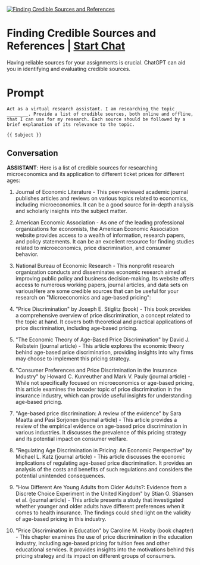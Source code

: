 
[![Finding Credible Sources and References](https://flow-prompt-covers.s3.us-west-1.amazonaws.com/icon/illustrative/illus_4.png)](https://gptcall.net/chat.html?data=%7B%22contact%22%3A%7B%22id%22%3A%22kZh-UUdJqr8GvnW4cYeA4%22%2C%22flow%22%3Atrue%7D%7D)
# Finding Credible Sources and References | [Start Chat](https://gptcall.net/chat.html?data=%7B%22contact%22%3A%7B%22id%22%3A%22kZh-UUdJqr8GvnW4cYeA4%22%2C%22flow%22%3Atrue%7D%7D)
Having reliable sources for your assignments is crucial. ChatGPT can aid you in identifying and evaluating credible sources.

# Prompt

```
Act as a virtual research assistant. I am researching the topic ________. Provide a list of credible sources, both online and offline, that I can use for my research. Each source should be followed by a brief explanation of its relevance to the topic.

{{ Subject }}
```

## Conversation

**ASSISTANT**: Here is a list of credible sources for researching microeconomics and its application to different ticket prices for different ages:



1. Journal of Economic Literature - This peer-reviewed academic journal publishes articles and reviews on various topics related to economics, including microeconomics. It can be a good source for in-depth analysis and scholarly insights into the subject matter.



2. American Economic Association - As one of the leading professional organizations for economists, the American Economic Association website provides access to a wealth of information, research papers, and policy statements. It can be an excellent resource for finding studies related to microeconomics, price discrimination, and consumer behavior.



3. National Bureau of Economic Research - This nonprofit research organization conducts and disseminates economic research aimed at improving public policy and business decision-making. Its website offers access to numerous working papers, journal articles, and data sets on variousHere are some credible sources that can be useful for your research on "Microeconomics and age-based pricing":



11. "Price Discrimination" by Joseph E. Stiglitz (book) - This book provides a comprehensive overview of price discrimination, a concept related to the topic at hand. It covers both theoretical and practical applications of price discrimination, including age-based pricing.



2. "The Economic Theory of Age-Based Price Discrimination" by David J. Reibstein (journal article) - This article explores the economic theory behind age-based price discrimination, providing insights into why firms may choose to implement this pricing strategy.



3. "Consumer Preferences and Price Discrimination in the Insurance Industry" by Howard C. Kunreuther and Mark V. Pauly (journal article) - While not specifically focused on microeconomics or age-based pricing, this article examines the broader topic of price discrimination in the insurance industry, which can provide useful insights for understanding age-based pricing.



4. "Age-based price discrimination: A review of the evidence" by Sara Maatta and Pasi Sorjonen (journal article) - This article provides a review of the empirical evidence on age-based price discrimination in various industries. It discusses the prevalence of this pricing strategy and its potential impact on consumer welfare.



5. "Regulating Age Discrimination in Pricing: An Economic Perspective" by Michael L. Katz (journal article) - This article discusses the economic implications of regulating age-based price discrimination. It provides an analysis of the costs and benefits of such regulations and considers the potential unintended consequences.



6. "How Different Are Young Adults from Older Adults?: Evidence from a Discrete Choice Experiment in the United Kingdom" by Stian O. Stiansen et al. (journal article) - This article presents a study that investigated whether younger and older adults have different preferences when it comes to health insurance. The findings could shed light on the validity of age-based pricing in this industry.



7. "Price Discrimination in Education" by Caroline M. Hoxby (book chapter) - This chapter examines the use of price discrimination in the education industry, including age-based pricing for tuition fees and other educational services. It provides insights into the motivations behind this pricing strategy and its impact on different groups of consumers.


